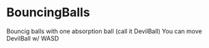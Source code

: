 # BouncingBalls
Bouncig balls with one absorption ball (call it DevilBall)
You can move DevilBall w/ WASD
